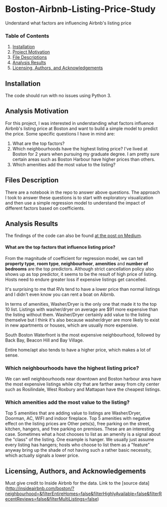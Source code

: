 # Boston-Airbnb-Listing-Price-Study
Understand what factors are influencing Airbnb's listing price 
### Table of Contents

1. [Installation](#installation)
2. [Project Motivation](#motivation)
3. [File Descriptions](#files)
4. [Analysis Results](#results)
5. [Licensing, Authors, and Acknowledgements](#licensing)

## Installation <a name="installation"></a>

The code should run with no issues using Python 3.

## Analysis Motivation <a name="motivation"></a>

For this project, I was interested in understanding what factors influence Airbnb's listing price at Boston and want to build a simple model to predict the price. Some specific questions I have in mind are:

1. What are the top factors?
2. Which neighbourhoods have the highest listing price? I've lived at Boston for 2 years when pursuing my graduate degree. I am pretty sure certain areas such as Boston Harbour have higher prices than others.
3. Which amenities add the most value to the listing?

## Files Description <a name="files"></a>

There are a notebook in the repo to answer above questions. The approach I took to answer these questions is to start with exploratory visualization and then use a simple regression model to understand the impact of different factors based on coefficients.


## Analysis Results <a name="results"></a>

The findings of the code can also be found [at the post on Medium](https://medium.com/@stacyli0720/boston-airbnb-listing-price-analysis-392ffc2212e2). 

#### What are the top factors that influence listing price?

From the magnitude of coefficient for regression model, we can tell **property type**, **room type**, **neighbourhoor**, **amenities** and **number of bedrooms** are the top predictors. Although strict cancellation policy also shows up as top predictor, it seems to be the result of high price of listing. Hosts need to endure greater loss if expensive listings get cancelled.

It's surprising to me that RVs tend to have a lower price than normal listings and I didn't even know you can rent a boat on Aibrnb.

In terms of amenities, Washer/Dryer is the only one that made it to the top 10 list. Listings with washer/dryer on average are $91 more expensive than the listing without them. Washer/Dryer certainly add value to the listing themselve but I think it's also because washer/dryer are more likely to exist in new apartments or houses, which are usually more expensive.

South Boston Waterfront is the most expensive neighbourhood, followed by Back Bay, Beacon Hill and Bay Village.

Entire home/apt also tends to have a higher price, which makes a lot of sense.

### Which neighbourhoods have the highest listing price?

We can well neighbourhoods near downtown and Boston harbour area have the most expensive listings while city that are farther away from city center such as Rosilindale, West Roxbury and Mattapan have the cheapest listings.

### Which amenities add the most value to the listing?

Top 5 amenities that are adding value to listings are Washer/Dryer, Doorman, AC, WIFI and indoor fireplace. Top 5 amenities with negative effect on the listing prices are Other pets(s), free parking on the street, kitchen, hangers, and free parking on premises. These are an interesting case. Sometimes what a host chooses to list as an amenity is a signal about the "class" of the listing. One example is hanger. We usually just assume every listing has hangers; hosts who choose to list them as a "feature" anyway bring up the shade of not having such a rather basic necessity, which actually signals a lower price.


## Licensing, Authors, and Acknowledgements <a name="licensing"></a>

Must give credit to Inside Airbnb for the data. Link to the [source data] (http://insideairbnb.com/boston/?neighbourhood=&filterEntireHomes=false&filterHighlyAvailable=false&filterRecentReviews=false&filterMultiListings=false) 
